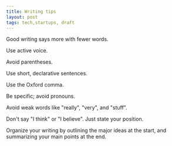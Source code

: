 ```yaml
---
title: Writing tips 
layout: post
tags: tech,startups, draft
---
```


Good writing says more with fewer words.

Use active voice.

Avoid parentheses.

Use short, declarative sentences.

Use the Oxford comma.

Be specific; avoid pronouns.

Avoid weak words like "really", "very", and "stuff".

Don't say "I think" or "I believe". Just state your position.

Organize your writing by outlining the major ideas at the start, and summarizing your main points at the end.
